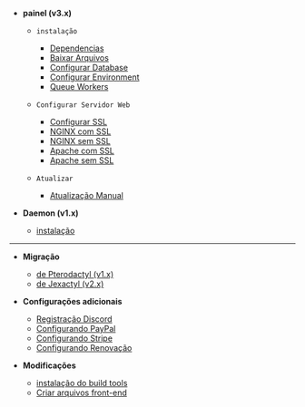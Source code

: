 * **painel (v3.x)**
    * `instalação`
        * [Dependencias](principal/painel/instalação/dependencias.md)
        * [Baixar Arquivos](principal/painel/instalação/download.md)
        * [Configurar Database](principal/painel/instalação/database.md)
        * [Configurar Environment](principal/painel/instalação/environment.md)
        * [Queue Workers](principal/painel/instalação/queue-workers.md)

    * `Configurar Servidor Web`
        * [Configurar SSL](principal/painel/servidores-web/setup-ssl.md)
        * [NGINX com SSL](principal/painel/servidores-web/nginx-ssl.md)
        * [NGINX sem SSL](principal/painel/servidores-web/nginx.md)
        * [Apache com SSL](principal/painel/servidores-web/apache-ssl.md)
        * [Apache sem SSL](principal/painel/servidores-web/apache.md)
        
    * `Atualizar`
        * [Atualização Manual](principal/painel/atualizando/manual.md)

* **Daemon (v1.x)**
    * [instalação](principal/daemon/instalação.md)

***

* **Migração**
    * [de Pterodactyl (v1.x)](principal/migração/pterodactyl.md)
    * [de Jexactyl (v2.x)](principal/migração/jexactyl.md)

* **Configurações adicionais**
    * [Registração Discord](principal/discord/configuração.md)
    * [Configurando PayPal](principal/pagamentos/paypal.md)
    * [Configurando Stripe](principal/pagamentos/stripe.md)
    * [Configurando Renovação](principal/config/renovação.md)

* **Modificações**
    * [instalação do build tools](principal/build/instalação.md)
    * [Criar arquivos front-end](principal/build/construindo.md)

